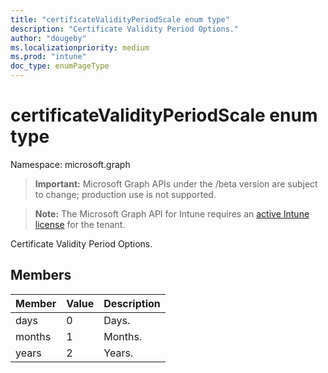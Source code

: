 ```yaml
---
title: "certificateValidityPeriodScale enum type"
description: "Certificate Validity Period Options."
author: "dougeby"
ms.localizationpriority: medium
ms.prod: "intune"
doc_type: enumPageType
---
```


# certificateValidityPeriodScale enum type

Namespace: microsoft.graph

> **Important:** Microsoft Graph APIs under the /beta version are subject to change; production use is not supported.

> **Note:** The Microsoft Graph API for Intune requires an [active Intune license](https://go.microsoft.com/fwlink/?linkid=839381) for the tenant.

Certificate Validity Period Options.

## Members
|Member|Value|Description|
|:---|:---|:---|
|days|0|Days.|
|months|1|Months.|
|years|2|Years.|



